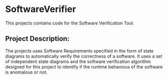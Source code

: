 # SoftwareVerifier

This projects contains code for the Software Verification Tool.

## Project Description:

The projects uses Software Requirements specified in the form of state diagrams to automatically verify the correctness of a software.
It uses a set of independent state diagrams and the software verification algorithm designed for this project to identify if the runtime
behavious of the software is anomalous or not.
